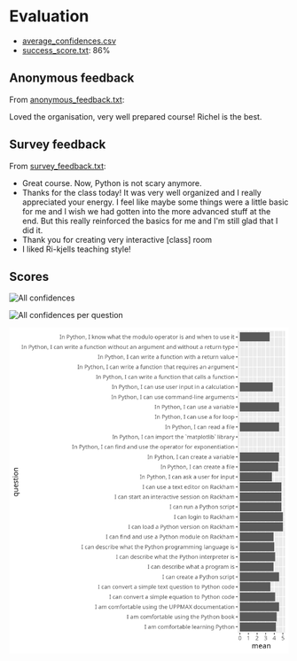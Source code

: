 # Evaluation

- [average_confidences.csv](average_confidences.csv)
- [success_score.txt](success_score.txt): 86%

## Anonymous feedback

From [anonymous_feedback.txt](anonymous_feedback.txt):

Loved the organisation, very well prepared course! Richel is the best.

## Survey feedback

From [survey_feedback.txt](survey_feedback.txt):

- Great course. Now, Python is not scary anymore.
- Thanks for the class today! It was very well organized and I really
  appreciated your energy. I feel like maybe some things were a little basic
  for me and I wish we had gotten into the more advanced stuff at the end.
  But this really reinforced the basics for me and I'm still glad that I did it.
- Thank you for creating very interactive [class] room
- I liked Ri-kjells teaching style!

## Scores

![All confidences](all_confidences.png)

![All confidences per question](confidences_per_question.png)

![Average confidence per questions](average_confidences_per_question.png)
